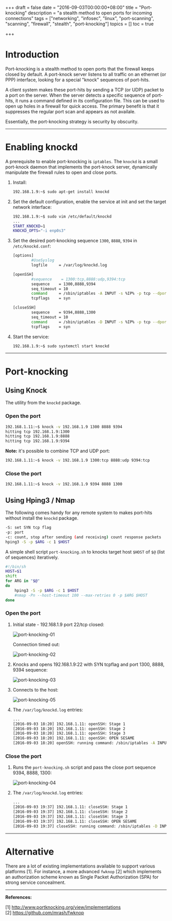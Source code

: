 +++
draft = false
date = "2016-09-03T00:00:00+08:00"
title = "Port-knocking"
description = "a stealth method to open ports for incoming connections"
tags = ["networking", "infosec", "linux", "port-scanning", "scanning", "firewall", "stealth", "port-knocking"]
topics = []
toc = true

+++
# Introduction

Port-knocking is a stealth method to open ports that the firewall keeps closed by default. A port-knock server listens to all traffic on an ethernet (or PPP) interface, looking for a special "knock" sequences of port-hits.

A client system makes these port-hits by sending a TCP (or UDP) packet to a port on the server. When the server detects a specific sequence of port-hits, it runs a command defined in its configuration file. This can be used to open up holes in a firewall for quick access. The primary benefit is that it suppresses the regular port scan and appears as not availale.

Essentially, the port-knocking strategy is security by obscurity. 

---

# Enabling knockd
A prerequisite to enable port-knocking is `iptables`. The `knockd` is a small port-knock daemon that implements the port-knock server, dynamically manipulate the firewall rules to open and close ports.

1. Install:

    ```bash
    192.168.1.9:~$ sudo apt-get install knockd
    ```

2. Set the default configuration, enable the service at init and set the target network interface:

    ```bash
    192.168.1.9:~$ sudo vim /etc/default/knockd
    ...
    START_KNOCKD=1
    KNOCKD_OPTS="-i enp0s3"
    ```

3. Set the desired port-knocking sequence `1300`, `8888`, `9394` in `/etc/knockd.conf`:

    ```bash
    [options]
            #UseSyslog
            logfile     = /var/log/knockd.log

    [openSSH]
            #sequence    = 1300:tcp,8888:udp,9394:tcp
            sequence    = 1300,8888,9394
            seq_timeout = 10
            command     = /sbin/iptables -A INPUT -s %IP% -p tcp --dport 22 -j ACCEPT
            tcpflags    = syn

    [closeSSH]
            sequence    = 9394,8888,1300
            seq_timeout = 10
            command     = /sbin/iptables -D INPUT -s %IP% -p tcp --dport 22 -j ACCEPT
            tcpflags    = syn
    ```

4. Start the service:

    ```bash
    192.168.1.9:~$ sudo systemctl start knockd
    ```

---

# Port-knocking
## Using Knock
The utility from the `knockd` package. 

### Open the port

```bash
192.168.1.11:~$ knock -v 192.168.1.9 1300 8888 9394
hitting tcp 192.168.1.9:1300
hitting tcp 192.168.1.9:8888
hitting tcp 192.168.1.9:9394
```

**Note:** it's possible to combine TCP and UDP port:

```bash
192.168.1.11:~$ knock -v 192.168.1.9 1300:tcp 8888:udp 9394:tcp
```

### Close the port
```bash
192.168.1.11:~$ knock -v 192.168.1.9 9394 8888 1300
```

## Using Hping3 / Nmap
The following comes handy for any remote system to makes port-hits without install the `knockd` package.
```bash
-S: set SYN tcp flag
-p: port
-c: count, stop after sending (and receiving) count response packets
hping3 -S -p $ARG -c 1 $HOST
```

A simple shell script `port-knocking.sh` to knocks target host `$HOST` of `$@` (list of sequences) iteratively.
```bash
#!/bin/sh
HOST=$1
shift
for ARG in "$@"
do
    hping3 -S -p $ARG -c 1 $HOST
    #nmap -Pn --host-timeout 100 --max-retries 0 -p $ARG $HOST
done
```
### Open the port
1. Initial state - 192.168.1.9 port 22/tcp closed:

	![port-knocking-01](/img/port-knocking-01.png)

    Connection timed out:

	![port-knocking-02](/img/port-knocking-02.png)


2. Knocks and opens 192.168.1.9:22 with SYN tcpflag and port 1300, 8888, 9394 sequence:

	![port-knocking-03](/img/port-knocking-03.png)

3. Connects to the host:

	![port-knocking-05](/img/port-knocking-05.png)

4. The `/var/log/knockd.log` entries:

	```bash
	...
	[2016-09-03 18:20] 192.168.1.11: openSSH: Stage 1
	[2016-09-03 18:20] 192.168.1.11: openSSH: Stage 2
	[2016-09-03 18:20] 192.168.1.11: openSSH: Stage 3
	[2016-09-03 18:20] 192.168.1.11: openSSH: OPEN SESAME
	[2016-09-03 18:20] openSSH: running command: /sbin/iptables -A INPUT -s 192.168.1.11 -p tcp --dport 22 -j ACCEPT
	```

### Close the port

1. Runs the `port-knocking.sh` script and pass the close port sequence 9394, 8888, 1300:

	![port-knocking-04](/img/port-knocking-04.png)

3. The `/var/log/knockd.log` entries:

	```bash
	...
	[2016-09-03 19:37] 192.168.1.11: closeSSH: Stage 1
	[2016-09-03 19:37] 192.168.1.11: closeSSH: Stage 2
	[2016-09-03 19:37] 192.168.1.11: closeSSH: Stage 3
	[2016-09-03 19:37] 192.168.1.11: closeSSH: OPEN SESAME
	[2016-09-03 19:37] closeSSH: running command: /sbin/iptables -D INPUT -s 192.168.1.11 -p tcp --dport 22 -j ACCEPT
	```

---
# Alternative
There are a lot of existing implementations available to support various platforms [1].
For instance, a more advanced `fwknop` [2] which implements an authorization scheme known as Single Packet Authorization (SPA) for strong service concealment.

---
**References:**

[1] http://www.portknocking.org/view/implementations <br>
[2] https://github.com/mrash/fwknop
